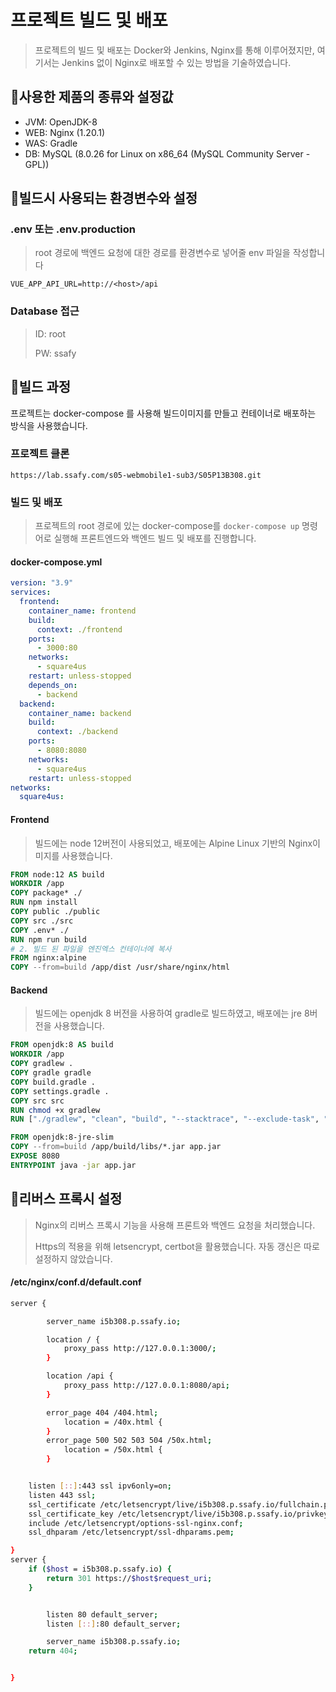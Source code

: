 # 프로젝트 빌드 및 배포

> 프로젝트의 빌드 및 배포는 Docker와 Jenkins, Nginx를 통해 이루어졌지만, 여기서는 Jenkins 없이 Nginx로 배포할 수 있는 방법을 기술하였습니다.



## 🎨사용한 제품의 종류와 설정값

- JVM: OpenJDK-8
- WEB: Nginx (1.20.1)
- WAS: Gradle
- DB: MySQL (8.0.26 for Linux on x86_64 (MySQL Community Server - GPL))





## 🎪빌드시 사용되는 환경변수와 설정



### .env 또는 .env.production

> root 경로에 백엔드 요청에 대한 경로를 환경변수로 넣어줄 env 파일을 작성합니다

```
VUE_APP_API_URL=http://<host>/api 
```



###  Database 접근

> ID: root
>
> PW: ssafy





## 🎈빌드 과정

프로젝트는 docker-compose 를 사용해 빌드이미지를 만들고 컨테이너로 배포하는 방식을 사용했습니다.




### 프로젝트 클론


```
https://lab.ssafy.com/s05-webmobile1-sub3/S05P13B308.git
```





### 빌드 및 배포

>  프로젝트의 root 경로에 있는 docker-compose를 ``docker-compose up`` 명령어로 실행해 프론트엔드와 백엔드 빌드 및 배포를 진행합니다.



#### docker-compose.yml

```yaml
version: "3.9"
services: 
  frontend:
    container_name: frontend
    build: 
      context: ./frontend
    ports: 
      - 3000:80
    networks:
      - square4us
    restart: unless-stopped
    depends_on:
      - backend
  backend:
    container_name: backend
    build: 
      context: ./backend
    ports: 
      - 8080:8080
    networks:
      - square4us
    restart: unless-stopped
networks: 
  square4us:
```



#### Frontend

> 빌드에는 node 12버전이 사용되었고, 배포에는 Alpine Linux 기반의 Nginx이미지를 사용했습니다.

```dockerfile
FROM node:12 AS build
WORKDIR /app
COPY package* ./
RUN npm install
COPY public ./public 
COPY src ./src
COPY .env* ./
RUN npm run build
# 2. 빌드 된 파일을 엔진엑스 컨테이너에 복사
FROM nginx:alpine
COPY --from=build /app/dist /usr/share/nginx/html
```



#### Backend

> 빌드에는 openjdk 8 버전을 사용하여 gradle로 빌드하였고, 배포에는 jre 8버전을 사용했습니다.

```dockerfile
FROM openjdk:8 AS build
WORKDIR /app
COPY gradlew .
COPY gradle gradle
COPY build.gradle .
COPY settings.gradle .
COPY src src
RUN chmod +x gradlew
RUN ["./gradlew", "clean", "build", "--stacktrace", "--exclude-task", "test"]

FROM openjdk:8-jre-slim
COPY --from=build /app/build/libs/*.jar app.jar
EXPOSE 8080
ENTRYPOINT java -jar app.jar
```







## 🎃리버스 프록시 설정

> Nginx의 리버스 프록시 기능을 사용해 프론트와 백엔드 요청을 처리했습니다. 
>
> Https의 적용을 위해 letsencrypt, certbot을 활용했습니다. 자동 갱신은 따로 설정하지 않았습니다.



#### /etc/nginx/conf.d/default.conf

```bash
server {

        server_name i5b308.p.ssafy.io;

        location / {
            proxy_pass http://127.0.0.1:3000/;
        }

        location /api {
            proxy_pass http://127.0.0.1:8080/api;
        }

        error_page 404 /404.html;
            location = /40x.html {
        }
        error_page 500 502 503 504 /50x.html;
            location = /50x.html {
        }


    listen [::]:443 ssl ipv6only=on;
    listen 443 ssl;
    ssl_certificate /etc/letsencrypt/live/i5b308.p.ssafy.io/fullchain.pem;
    ssl_certificate_key /etc/letsencrypt/live/i5b308.p.ssafy.io/privkey.pem;
    include /etc/letsencrypt/options-ssl-nginx.conf; 
    ssl_dhparam /etc/letsencrypt/ssl-dhparams.pem;

}
server {
    if ($host = i5b308.p.ssafy.io) {
        return 301 https://$host$request_uri;
    } 


        listen 80 default_server;
        listen [::]:80 default_server;

        server_name i5b308.p.ssafy.io;
    return 404; 


}
```

